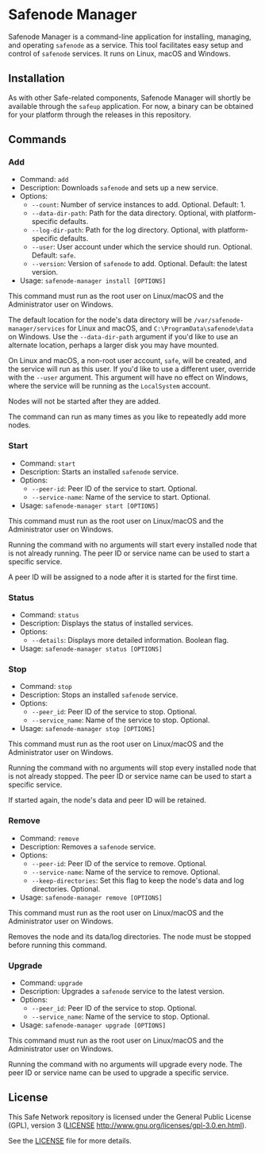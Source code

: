 # Safenode Manager

Safenode Manager is a command-line application for installing, managing, and operating `safenode` as a service. This tool facilitates easy setup and control of `safenode` services. It runs on Linux, macOS and Windows.

## Installation

As with other Safe-related components, Safenode Manager will shortly be available through the `safeup` application. For now, a binary can be obtained for your platform through the releases in this repository.

## Commands

### Add

- Command: `add`
- Description: Downloads `safenode` and sets up a new service.
- Options:
  - `--count`: Number of service instances to add. Optional. Default: 1.
  - `--data-dir-path`: Path for the data directory. Optional, with platform-specific defaults.
  - `--log-dir-path`: Path for the log directory. Optional, with platform-specific defaults.
  - `--user`: User account under which the service should run. Optional. Default: `safe`.
  - `--version`: Version of `safenode` to add. Optional. Default: the latest version.
- Usage: `safenode-manager install [OPTIONS]`

This command must run as the root user on Linux/macOS and the Administrator user on Windows.

The default location for the node's data directory will be `/var/safenode-manager/services` for Linux and macOS, and `C:\ProgramData\safenode\data` on Windows. Use the `--data-dir-path` argument if you'd like to use an alternate location, perhaps a larger disk you may have mounted.

On Linux and macOS, a non-root user account, `safe`, will be created, and the service will run as this user. If you'd like to use a different user, override with the `--user` argument. This argument will have no effect on Windows, where the service will be running as the `LocalSystem` account.

Nodes will not be started after they are added.

The command can run as many times as you like to repeatedly add more nodes.

### Start

- Command: `start`
- Description: Starts an installed `safenode` service.
- Options:
  - `--peer-id`: Peer ID of the service to start. Optional.
  - `--service-name`: Name of the service to start. Optional.
- Usage: `safenode-manager start [OPTIONS]`

This command must run as the root user on Linux/macOS and the Administrator user on Windows.

Running the command with no arguments will start every installed node that is not already running. The peer ID or service name can be used to start a specific service.

A peer ID will be assigned to a node after it is started for the first time.

### Status

- Command: `status`
- Description: Displays the status of installed services.
- Options:
  - `--details`: Displays more detailed information. Boolean flag.
- Usage: `safenode-manager status [OPTIONS]`

### Stop

- Command: `stop`
- Description: Stops an installed `safenode` service.
- Options:
  - `--peer_id`: Peer ID of the service to stop. Optional.
  - `--service_name`: Name of the service to stop. Optional.
- Usage: `safenode-manager stop [OPTIONS]`

This command must run as the root user on Linux/macOS and the Administrator user on Windows.

Running the command with no arguments will stop every installed node that is not already stopped. The peer ID or service name can be used to start a specific service.

If started again, the node's data and peer ID will be retained.

### Remove

- Command: `remove`
- Description: Removes a `safenode` service.
- Options:
  - `--peer-id`: Peer ID of the service to remove. Optional.
  - `--service-name`: Name of the service to remove. Optional.
  - `--keep-directories`: Set this flag to keep the node's data and log directories. Optional.
- Usage: `safenode-manager remove [OPTIONS]`

This command must run as the root user on Linux/macOS and the Administrator user on Windows.

Removes the node and its data/log directories. The node must be stopped before running this command.

### Upgrade

- Command: `upgrade`
- Description: Upgrades a `safenode` service to the latest version.
- Options:
  - `--peer_id`: Peer ID of the service to stop. Optional.
  - `--service_name`: Name of the service to stop. Optional.
- Usage: `safenode-manager upgrade [OPTIONS]`

This command must run as the root user on Linux/macOS and the Administrator user on Windows.

Running the command with no arguments will upgrade every node. The peer ID or service name can be used to upgrade a specific service.

## License

This Safe Network repository is licensed under the General Public License (GPL), version 3 ([LICENSE](LICENSE) http://www.gnu.org/licenses/gpl-3.0.en.html).

See the [LICENSE](LICENSE) file for more details.
